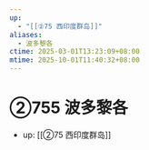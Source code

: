 ```yaml
---
up:
  - "[[②75 西印度群岛]]"
aliases:
  - 波多黎各
ctime: 2025-03-01T13:23:09+08:00
mtime: 2025-10-01T11:40:32+08:00
---
```


# ②755 波多黎各

- up: [[②75 西印度群岛]]
